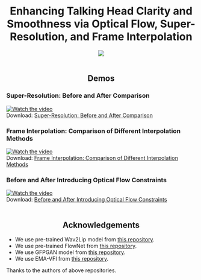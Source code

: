 <div align="center">
  <h1>Enhancing Talking Head Clarity and Smoothness via Optical Flow, Super-Resolution, and Frame Interpolation</h1>
</div>

<div align="center">
  <a href='https://xinming-shu.github.io/Talking-Head-FGE/' target="_blank"><img src='https://img.shields.io/badge/Project-TalkingHead_FGE-green'></a>
</div>
<br>


<div align="center">
  <h2>Demos</h2>
</div>

### Super-Resolution: Before and After Comparison
[![Watch the video](https://img.youtube.com/vi/buddCHhOCRI/0.jpg)](https://www.youtube.com/watch?v=buddCHhOCRI)
<br>
Download: [Super-Resolution: Before and After Comparison](https://github.com/Xinming-Shu/Talking-Head-FGE/raw/main/videos/gfpgan_cmp.mp4)

### Frame Interpolation: Comparison of Different Interpolation Methods
[![Watch the video](https://img.youtube.com/vi/AwW7XIebQZQ/0.jpg)](https://www.youtube.com/watch?v=AwW7XIebQZQ)
<br>
Download: [Frame Interpolation: Comparison of Different Interpolation Methods](https://github.com/Xinming-Shu/Talking-Head-FGE/raw/main/videos/wav2lip_compare_vfi.mp4)

### Before and After Introducing Optical Flow Constraints
[![Watch the video](https://img.youtube.com/vi/6oN1aJwrHQ8/0.jpg)](https://www.youtube.com/watch?v=6oN1aJwrHQ8)
<br>
Download: [Before and After Introducing Optical Flow Constraints](https://github.com/Xinming-Shu/Talking-Head-FGE/raw/main/videos/Obama_ft_sr.mp4)
<br>
<br>

<div align="center">
  <h2>Acknowledgements</h2>
</div>

- We use pre-trained Wav2Lip model from [this repository](https://github.com/Rudrabha/Wav2Lip/tree/master/evaluation).
- We use pre-trained FlowNet from [this repository](https://github.com/NVIDIA/flownet2-pytorch).
- We use GFPGAN model from [this repository](https://github.com/TencentARC/GFPGAN).
- We use EMA-VFI from [this repository](https://github.com/MCG-NJU/EMA-VFI).

Thanks to the authors of above repositories.
